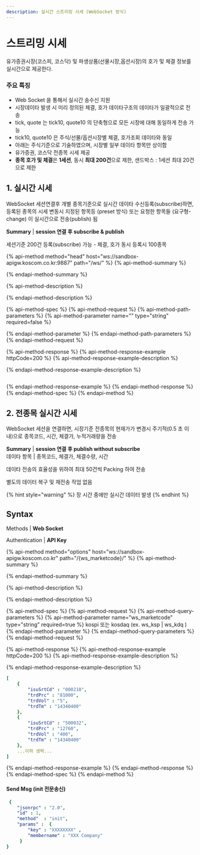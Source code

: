 ```yaml
---
description: 실시간 스트리밍 시세 (WebSocket 방식)
---
```


# 스트리밍 시세

유가증권시장\(코스피, 코스닥\) 및 파생상품\(선물시장,옵션시장\)의 호가 및 체결 정보를 실시간으로 제공한다.



### **주요 특징**

* Web Socket 을 통해서 실시간 송수신 지원
* 시장데이타 발생 시 미리 정의된 체결, 호가 데이타구조의 데이타가 일괄적으로 전송
* tick, quote 는 tick10, quote10 의 단축형으로 모든 시장에 대해 동일하게 전송 가능
* tick10, quote10 은 주식/선물/옵션시장별 체결, 호가조회 데이타와 동일
* 아래는 주식기준으로 기술하였으며, 시장별 일부 데이타 항목만 상이함
* 유가증권, 코스닥 전종목 시세 제공
* **종목 호가 및 체결**은 **1세션**, 동시 **최대 200건**으로 제한,  샌드박스 : 1세션 최대 20건으로 제한



## 1. 실시간 시세

WebSocket 세션연결후 개별 종목기준으로 실시간 데이타 수신등록\(subscribe\)하면, 등록된 종목의 시세 변동시 지정된 항목등 \(preset 방식\) 또는 요청한 항목들 \(요구형- change\) 이 실시간으로 전송\(publish\) 됨 

**Summary**            \|   **session 연결 후 subscribe & publish**

세션기준 200건 등록\(subscribe\) 가능 - 체결, 호가 동시 등록시 100종목



{% api-method method="head" host="ws://sandbox-apigw.koscom.co.kr:9887" path="/ws/" %}
{% api-method-summary %}

{% endapi-method-summary %}

{% api-method-description %}

{% endapi-method-description %}

{% api-method-spec %}
{% api-method-request %}
{% api-method-path-parameters %}
{% api-method-parameter name="" type="string" required=false %}

{% endapi-method-parameter %}
{% endapi-method-path-parameters %}
{% endapi-method-request %}

{% api-method-response %}
{% api-method-response-example httpCode=200 %}
{% api-method-response-example-description %}

{% endapi-method-response-example-description %}

```

```
{% endapi-method-response-example %}
{% endapi-method-response %}
{% endapi-method-spec %}
{% endapi-method %}





## 2. 전종목 실시간 시세

WebSocket 세션을 연결하면, 시장기준 전종목의 현재가가 변경시 주기적\(0.5 초 이내\)으로 종목코드, 시간, 체결가, 누적거래량을 전송

**Summary**            \|   **session 연결 후 publish without subscribe**  
데이타 항목        \|   종목코드, 체결가, 체결수량, 시간

데이타 전송의 효율성을 위하여 최대 50건씩 Packing 하여 전송  
별도의 데이터 복구 및 재전송 작업 없음

{% hint style="warning" %}
 장 시간 중에만 실시간 데이터 발생
{% endhint %}



## Syntax

Methods               \|   **Web Socket**

Authentication     \|   **API Key**



{% api-method method="options" host="ws://sandbox-apigw.koscom.co.kr" path="/{ws\_marketcode}/" %}
{% api-method-summary %}

{% endapi-method-summary %}

{% api-method-description %}

{% endapi-method-description %}

{% api-method-spec %}
{% api-method-request %}
{% api-method-query-parameters %}
{% api-method-parameter name="ws\_marketcode" type="string" required=true %}
 kospi 또는 kosdaq \(ex. ws\_ksp \| ws\_kdq \)
{% endapi-method-parameter %}
{% endapi-method-query-parameters %}
{% endapi-method-request %}

{% api-method-response %}
{% api-method-response-example httpCode=200 %}
{% api-method-response-example-description %}

{% endapi-method-response-example-description %}

```yaml
[
    {
        "isuSrtCd" : "000210",
        "trdPrc" : "81000",
        "trdVol" : "5", 
        "trdTm" : "14340400"
    },
    {    
        "isuSrtCd" : "500032",
        "trdPrc" : "12760",
        "trdVol" : "400", 
        "trdTm" : "14340400"
    },
    ...이하 생략...
]
```
{% endapi-method-response-example %}
{% endapi-method-response %}
{% endapi-method-spec %}
{% endapi-method %}

#### Send Msg \(init 전문송신\)

```yaml
 {
	"jsonrpc" : "2.0",
	"id" : 1,
	"method"  : "init",
	"params" :  {
	    "key" : "XXXXXXXX" ,
	    "membername" : "XXX Company"
	 }
}
```



